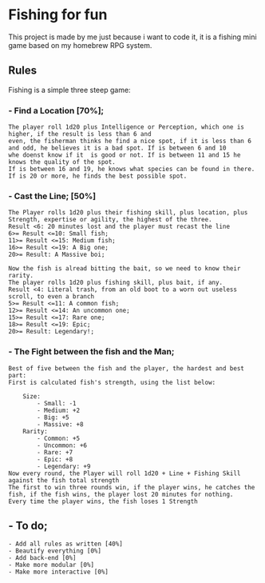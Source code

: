 # Fishing for fun

This project is made by me just because i want to code it, it is a fishing mini game based on my homebrew RPG system.

## Rules

Fishing is a simple three steep game:

### - Find a Location [70%];

    The player roll 1d20 plus Intelligence or Perception, which one is higher, if the result is less than 6 and
    even, the fisherman thinks he find a nice spot, if it is less than 6 and odd, he believes it is a bad spot. If is between 6 and 10
    whe doenst know if it  is good or not. If is between 11 and 15 he knows the quality of the spot.
    If is between 16 and 19, he knows what species can be found in there.
    If is 20 or more, he finds the best possible spot.

### - Cast the Line; [50%]

    The Player rolls 1d20 plus their fishing skill, plus location, plus Strength, expertise or agility, the highest of the three.
    Result <6: 20 minutes lost and the player must recast the line
    6>= Result <=10: Small fish;
    11>= Result <=15: Medium fish;
    16>= Result <=19: A Big one;
    20>= Result: A Massive boi;

    Now the fish is alread bitting the bait, so we need to know their rarity.
    The player rolls 1d20 plus fishing skill, plus bait, if any.
    Result <4: Literal trash, from an old boot to a worn out useless scroll, to even a branch
    5>= Result <=11: A common fish;
    12>= Result <=14: An uncommon one;
    15>= Result <=17: Rare one;
    18>= Result <=19: Epic;
    20>= Result: Legendary!;

### - The Fight between the fish and the Man;

    Best of five between the fish and the player, the hardest and best part:
    First is calculated fish's strength, using the list below:

        Size:
            - Small: -1
            - Medium: +2
            - Big: +5
            - Massive: +8
        Rarity:
            - Common: +5
            - Uncommon: +6
            - Rare: +7
            - Epic: +8
            - Legendary: +9
    Now every round, the Player will roll 1d20 + Line + Fishing Skill against the fish total strength
    The first to win three rounds win, if the player wins, he catches the fish, if the fish wins, the player lost 20 minutes for nothing.
    Every time the player wins, the fish loses 1 Strength

## - To do;

    - Add all rules as written [40%]
    - Beautify everything [0%]
    - Add back-end [0%]
    - Make more modular [0%]
    - Make more interactive [0%]
